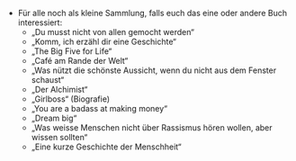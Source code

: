 - Für alle noch als kleine Sammlung, falls euch das eine oder andere Buch interessiert:
	- „Du musst nicht von allen gemocht werden“
	- „Komm, ich erzähl dir eine Geschichte“
	- „The Big Five for Life“
	- „Café am Rande der Welt“
	- „Was nützt die schönste Aussicht, wenn du nicht aus dem Fenster schaust“
	- „Der Alchimist“
	- „Girlboss“ (Biografie)
	- „You are a badass at making money“
	- „Dream big“
	- „Was weisse Menschen nicht über Rassismus hören wollen, aber wissen sollten“
	- „Eine kurze Geschichte der Menschheit“